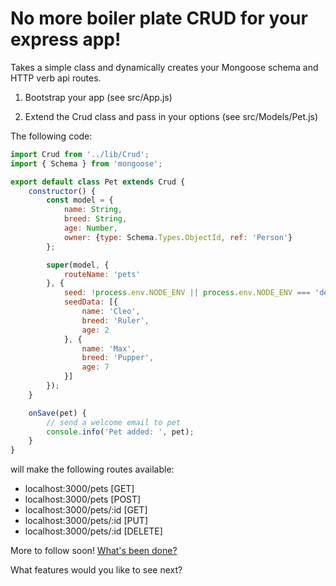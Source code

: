 
 # No more boiler plate CRUD for your express app!

Takes a simple class and dynamically creates your Mongoose schema and HTTP verb api routes.

1. Bootstrap your app (see src/App.js)

2. Extend the Crud class and pass in your options (see src/Models/Pet.js)

The following code: 

```javascript
import Crud from '../lib/Crud';
import { Schema } from 'mongoose';

export default class Pet extends Crud {
    constructor() {
        const model = {
            name: String,
            breed: String,
            age: Number,
            owner: {type: Schema.Types.ObjectId, ref: 'Person'}
        };

        super(model, {
            routeName: 'pets'
        }, {
            seed: !process.env.NODE_ENV || process.env.NODE_ENV === 'development',
            seedData: [{
                name: 'Cleo',
                breed: 'Ruler',
                age: 2
            }, {
                name: 'Max',
                breed: 'Pupper',
                age: 7
            }]
        });
    }

    onSave(pet) {
        // send a welcome email to pet
        console.info('Pet added: ', pet);
    }
}
```

will make the following routes available:
- localhost:3000/pets [GET]
- localhost:3000/pets [POST]
- localhost:3000/pets/:id [GET]
- localhost:3000/pets/:id [PUT]
- localhost:3000/pets/:id [DELETE]

More to follow soon! [What's been done?](CHANGELOG.md)

What features would you like to see next? 